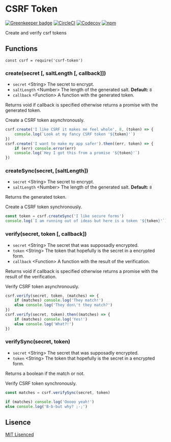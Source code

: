 # CSRF Token

[![Greenkeeper badge](https://badges.greenkeeper.io/ocpu/csrf-token.svg)](https://greenkeeper.io/)
[![CircleCI](https://img.shields.io/circleci/project/github/ocpu/csrf-token.svg?style=flat-square)](https://circleci.com/gh/ocpu/csrf-token)
[![Codecov](https://img.shields.io/codecov/c/github/ocpu/csrf-token.svg?style=flat-square)](https://codecov.io/gh/ocpu/csrf-token)
[![npm](https://img.shields.io/npm/v/csrf-token.svg?style=flat-square)](https://www.npmjs.com/package/csrf-token)

Create and verify csrf tokens

## Functions

`const csrf = require('csrf-token')`

### create(secret [, saltLength [, callback]])
- `secret` \<String> The secret to encrypt.
- `saltLength` \<Number> The length of the generated salt. __Default:__ `8`
- `callback` \<Function> A function with the generated token.

Returns void if callback is specified otherwise returns a promise with the generated token.

Create a CSRF token asynchronously.
```js
csrf.create('I like CSRF it makes me feel whole', 8, (token) => {
    console.log(`Look at my fancy CSRF token '${token}'`)
})
csrf.create('I want to make my app safer').then((err, token) => {
    if (err) console.error(err)
    console.log(`Hey I got this from a promise '${token}'`)
})
```

### createSync(secret, [saltLength])
- `secret` \<String> The secret to encrypt.
- `saltLength` \<Number> The length of the generated salt. __Default:__ `8`

Returns the generated token.

Create a CSRF token synchronously.
```js
const token = csrf.createSync('I like secure forms')
console.log(`I am running out of ideas but here is a token '${token}'`)
```

### verify(secret, token [, callback])
- `secret` \<String> The secret that was supposadly encrypted.
- `token` \<String> The token that hopefully is the secret in a encrypted form.
- `callback` \<Function> A function with the result of the verification.

Returns void if callback is specified otherwise returns a promise with the result of the verification.

Verify CSRF token asynchronously.

```js
csrf.verify(secret, token, (matches) => {
    if (matches) console.log('They match!')
    else console.log('They don\'t they match?')
})
csrf.verify(secret, token).then((matches) => {
    if (matches) console.log('Yes!')
    else console.log('What?!')
})
```

### verifySync(secret, token)
- `secret` \<String> The secret that was supposadly encrypted.
- `token` \<String> The token that hopefully is the secret in a encrypted form.

Returns a boolean if the match or not.

Verify CSRF token synchronously.

```js
const matches = csrf.verifySync(secret, token)

if (matches) console.log('Ooooo yeah!')
else console.log('B-b-but why? ;-;')
```

## Lisence
[MIT Lisenced](https://github.com/ocpu/csrf-token/blob/master/Lisence)
